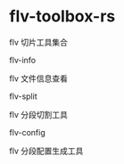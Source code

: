 flv-toolbox-rs
==============

flv 切片工具集合

flv-info

flv 文件信息查看

flv-split

flv 分段切割工具

flv-config

flv 分段配置生成工具
